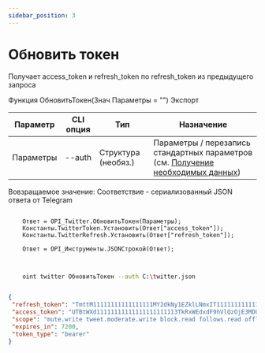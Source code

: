 ```yaml
---
sidebar_position: 3
---
```


# Обновить токен
Получает access_token и refresh_token по refresh_token из предыдущего запроса


Функция ОбновитьТокен(Знач Параметры = "") Экспорт

  | Параметр | CLI опция | Тип | Назначение |
  |-|-|-|-|
  | Параметры | --auth | Структура (необяз.) | Параметры / перезапись стандартных параметров (см. [Получение необходимых данных](../)) |
  
  Вовзращаемое значение: Соответствие - сериализованный JSON ответа от Telegram


```bsl title="Пример кода"
	
	Ответ = OPI_Twitter.ОбновитьТокен(Параметры);
	Константы.TwitterToken.Установить(Ответ["access_token"]);
	Константы.TwitterRefresh.Установить(Ответ["refresh_token"]);
	
	Ответ = OPI_Инструменты.JSONСтрокой(Ответ);
	
```

```sh title="Пример команд CLI"

    oint twitter ОбновитьТокен --auth C:\twitter.json

```

```json title="Результат"

{
 "refresh_token": "TmttM11111111111111111MY2dkNy1EZklLNmxIT1111111111111111xNTg2ODI6MTowOnJ0OjE",
 "access_token": "UTBtWXd11111111111111111111113TkRxWEdxdF9hVlQzOjE3MDUwNTMxNTg2ODE6MTowOmF0OjE",
 "scope": "mute.write tweet.moderate.write block.read follows.read offline.access list.write bookmark.read list.read tweet.write space.read block.write like.write like.read users.read tweet.read bookmark.write mute.read follows.write",
 "expires_in": 7200,
 "token_type": "bearer"
}

```

